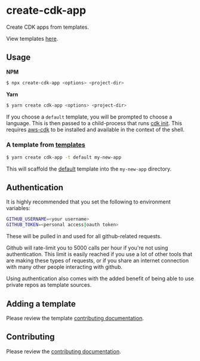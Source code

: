 # create-cdk-app

Create CDK apps from templates.

View templates [here](https://github.com/cdk-tools/templates).

## Usage

**NPM**

```bash
$ npx create-cdk-app <options> <project-dir>
```

**Yarn**

```bash
$ yarn create cdk-app <options> <project-dir>
```

If you choose a `default` template, you will be prompted to choose a language. This is then passed to a child-process that runs [cdk init](https://docs.aws.amazon.com/cdk/latest/guide/tools.html#cli-init). This requires [aws-cdk](https://docs.aws.amazon.com/cdk/latest/guide/getting_started.html) to be installed and available in the context of the shell.

### A template from [templates](https://github.com/cdk-tools/templates)

```bash
$ yarn create cdk-app -t default my-new-app
```

This will scaffold the [default](https://github.com/cdk-tools/templates/tree/master/templates/default) template into the `my-new-app` directory.

## Authentication

It is highly recommended that you set the following to environment variables:

```bash
GITHUB_USERNAME=<your username>
GITHUB_TOKEN=<personal access|oauth token>
```

These will be pulled in and used for all github-related requests.

Github will rate-limit you to 5000 calls per hour if you're not using authentication. This limit is easily reached if you use a lot of other tools that are making these types of requests, or if you share an internet connection with many other people interacting with github.

Using authentication also comes with the added benefit of being able to use private repos as template sources.

## Adding a template

Please review the template [contributing documentation](https://github.com/cdk-tools/templates/blob/master/CONTRIBUTING.md).

## Contributing

Please review the [contributing documentation](https://github.com/cdk-tools/create-cdk-app/blob/master/CONTRIBUTING.md).
